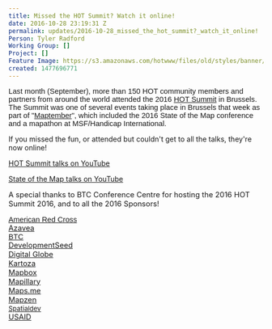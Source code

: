 ```yaml
---
title: Missed the HOT Summit? Watch it online!
date: 2016-10-28 23:19:31 Z
permalink: updates/2016-10-28_missed_the_hot_summit?_watch_it_online!
Person: Tyler Radford
Working Group: []
Project: []
Feature Image: https://s3.amazonaws.com/hotwww/files/old/styles/banner/public/hot-summit-group-wave+(2).JPG
created: 1477696771
---
```


<p><font face="Arial"><span style="font-size: 14.6667px; white-space: pre-wrap;">Last month (September), more than 150 HOT community members and partners from around the world attended the 2016 <a href="http://summit.hotosm.org/">HOT Summit</a> in Brussels. The Summit was one of several events taking place in Brussels that week as part of "<a href="http://maptember.brussels/">Maptember</a>", which included the 2016 State of the Map conference and a mapathon at MSF/Handicap International.<br></span></font></p><p>If you missed the fun, or attended but couldn't get to all the talks, they're now online!</p><p><a href="https://www.youtube.com/playlist?list=PLb9506_-6FMFoS6_LqOFS-tCD__1rpmKN">HOT Summit talks on YouTube</a></p><p><a href="https://www.youtube.com/channel/UCLqJsr_5PfdvDFbgv1qp2aQ">State of the Map talks on YouTube</a></p><p><span style="font-size: 14.6667px; background-color: transparent; font-style: normal; white-space: pre-wrap;">A special thanks to BTC Conference Centre for hosting the 2016 HOT Summit 2016, and to all the </span><span style="font-size: 14.6667px; background-color: transparent; font-style: normal; white-space: pre-wrap;">2016 Sponsors!</span></p><p><span style="text-decoration: underline; font-size: 14.6667px; font-family: Arial; color: #1155cc; background-color: transparent; font-weight: 400; font-style: normal; font-variant-ligatures: normal; font-variant-caps: normal; vertical-align: baseline; white-space: pre-wrap;"><span style="font-size: 14.6667px; color: #1155cc; background-color: transparent;"><a style="background-color: transparent; font-size: 14.6667px;" href="http://www.redcross.org/">American Red Cross<br></a></span></span><span style="font-size: 14.6667px; color: #1155cc; background-color: transparent; text-decoration: underline; white-space: pre-wrap;"><a style="background-color: transparent; font-size: 14.6667px;" href="http://www.azavea.com">Azavea<br></a></span><span style="text-decoration: underline; font-size: 14.6667px; font-family: Arial; color: #1155cc; background-color: transparent; font-weight: 400; font-style: normal; font-variant-ligatures: normal; font-variant-caps: normal; vertical-align: baseline; white-space: pre-wrap;"><span style="font-size: 14.6667px; color: #1155cc; background-color: transparent;"><a style="background-color: transparent; font-size: 14.6667px;" href="https://www.btcctb.org/en/btc-conference-center-espace-jacqmotte">BTC<br></a></span></span><span style="font-size: 14.6667px; color: #1155cc; background-color: transparent; text-decoration: underline; white-space: pre-wrap;"><a style="background-color: transparent; font-size: 14.6667px;" href="https://www.developmentseed.org/">DevelopmentSeed<br></a></span><span style="font-size: 14.6667px; color: #1155cc; background-color: transparent; text-decoration: underline; white-space: pre-wrap;"><a style="background-color: transparent; font-size: 14.6667px;" href="https://www.digitalglobe.com/">Digital Globe<br></a></span><span style="font-size: 14.6667px; color: #1155cc; background-color: transparent; text-decoration: underline; white-space: pre-wrap;"><span style="font-size: 14.6667px; color: #1155cc; background-color: transparent; white-space: pre-wrap;"><a style="font-size: 14.6667px; white-space: normal;" href="http://kartoza.com/">Kartoza<br></a></span></span><a style="font-size: 14.6667px; white-space: pre-wrap;" href="https://www.mapbox.com/">Mapbox<br></a><a style="background-color: transparent; font-size: 14.6667px; white-space: pre-wrap;" href="https://www.mapillary.com/">Mapillary<br></a><span style="font-size: 14.6667px; color: #1155cc; background-color: transparent; text-decoration: underline; white-space: pre-wrap;"><a href="http://maps.me/">Maps.me<br></a></span><span style="font-size: 14.6667px; color: #1155cc; background-color: transparent; text-decoration: underline; white-space: pre-wrap;"><span style="font-size: 14.6667px; color: #1155cc; background-color: transparent; white-space: pre-wrap;"><a style="white-space: normal; background-color: transparent; font-size: 14.6667px;" href="https://mapzen.com/">Mapzen<br></a></span></span><span style="font-size: 14.6667px; color: #1155cc; background-color: transparent; text-decoration: underline; white-space: pre-wrap;"><a style="font-size: 13.008px;" href="http://spatialdev.com/">Spatialdev<br></a></span><span style="background-color: transparent; font-size: 14.6667px; color: #1155cc; text-decoration: underline; white-space: pre-wrap;"><a style="background-color: transparent; font-size: 14.6667px;" href="https://www.usaid.gov/">USAID</a></span></p>
